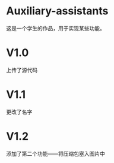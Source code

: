 # Auxiliary-assistants
这是一个学生的作品，用于实现某些功能。
# V1.0  
上传了源代码  
# V1.1  
更改了名字
# V1.2  
添加了第二个功能——将压缩包塞入图片中  
